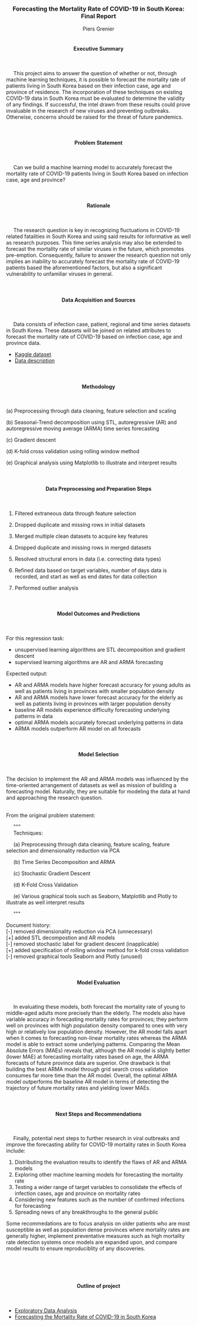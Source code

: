 <div align = "center">
  
### Forecasting the Mortality Rate of COVID-19 in South Korea: Final Report</div>

<div align = "center">Piers Grenier</div>
<br>

<div align = "center">
  
#### Executive Summary</div><br>
&nbsp;&nbsp;&nbsp;&nbsp;&nbsp;This project aims to answer the question of whether or not, through machine learning techniques, it is possible to forecast the mortality rate of patients living in South Korea based on their infection case, age and province of residence. The incorporation of these techniques on existing COVID-19 data in South Korea must be evaluated to determine the validity of any findings. If successful, the intel drawn from these results could prove invaluable in the research of new viruses and preventing outbreaks. Otherwise, concerns should be raised for the threat of future pandemics. 
<br><br><br>

<div align = "center">
  
#### Problem Statement</div><br>
&nbsp;&nbsp;&nbsp;&nbsp;&nbsp;Can we build a machine learning model to accurately forecast the mortality rate of COVID-19 patients living in South Korea based on infection case, age and province?
<br><br><br>

<div align = "center">
  
#### Rationale</div><br>
&nbsp;&nbsp;&nbsp;&nbsp;&nbsp;The research question is key in recognizing fluctuations in COVID-19 related fatalities in South Korea and using said results for informative as well as research purposes. This time series analysis may also be extended to forecast the mortality rate of similar viruses in the future, which promotes pre-emption. Consequently, failure to answer the research question not only implies an inability to accurately forecast the mortality rate of COVID-19 patients based the aforementioned factors, but also a significant vulnerability to unfamiliar viruses in general.
<br><br><br>

<div align = "center">
  
#### Data Acquisition and Sources</div><br>
&nbsp;&nbsp;&nbsp;&nbsp;&nbsp;Data consists of infection case, patient, regional and time series datasets in South Korea. These datasets will be joined on related attributes to forecast the mortality rate of COVID-19 based on infection case, age and province data. 
- [Kaggle dataset](https://www.kaggle.com/datasets/kimjihoo/coronavirusdataset/data?select=Case.csv)
- [Data description](https://www.kaggle.com/code/kimjihoo/ds4c-what-is-this-dataset-detailed-description)
<br><br><br>

<div align = "center">
  
#### Methodology</div><br>
(a) Preprocessing through data cleaning, feature selection and scaling

(b) Seasonal-Trend decomposition using STL, autoregressive (AR) and autoregressive moving average (ARMA) time series forecasting

(c) Gradient descent

(d) K-fold cross validation using rolling window method

(e) Graphical analysis using Matplotlib to illustrate and interpret results
<br><br><br>

<div align = "center">
  
#### Data Preprocessing and Preparation Steps</div><br>
1. Filtered extraneous data through feature selection<br>

2. Dropped duplicate and missing rows in initial datasets<br>

3. Merged multiple clean datasets to acquire key features<br>

4. Dropped duplicate and missing rows in merged datasets<br>

5. Resolved structural errors in data (i.e. correcting data types)<br>

6. Refined data based on target variables, number of days data is recorded, and start as well as end dates for data collection<br>

7. Performed outlier analysis
<br><br><br>

<div align = "center">
  
#### Model Outcomes and Predictions</div><br>
For this regression task:
- unsupervised learning algorithms are STL decomposition and gradient descent
- supervised learning algorithms are AR and ARMA forecasting

Expected output:
- AR and ARMA models have higher forecast accuracy for young adults as well as patients living in provinces with smaller population density
- AR and ARMA models have lower forecast accuracy for the elderly as well as patients living in provinces with larger population density
- baseline AR models experience difficulty forecasting underlying patterns in data 
- optimal ARMA models accurately forecast underlying patterns in data
- ARMA models outperform AR model on all forecasts
<br><br><br>

<div align = "center">
  
#### Model Selection</div><br>
The decision to implement the AR and ARMA models was influenced by the time-oriented arrangement of datasets as well as mission of building a forecasting model. Naturally, they are suitable for modeling the data at hand and approaching the research question. 

<br>From the original problem statement:

&nbsp;&nbsp;&nbsp;&nbsp;&nbsp;"""
<br>&nbsp;&nbsp;&nbsp;&nbsp;&nbsp;Techniques:

&nbsp;&nbsp;&nbsp;&nbsp;&nbsp;(a) Preprocessing through data cleaning, feature scaling, feature selection and dimensionality reduction via PCA

&nbsp;&nbsp;&nbsp;&nbsp;&nbsp;(b) Time Series Decomposition and ARMA

&nbsp;&nbsp;&nbsp;&nbsp;&nbsp;(c) Stochastic Gradient Descent

&nbsp;&nbsp;&nbsp;&nbsp;&nbsp;(d) K-Fold Cross Validation

&nbsp;&nbsp;&nbsp;&nbsp;&nbsp;(e) Various graphical tools such as Seaborn, Matplotlib and Plotly to illustrate as well interpret results

&nbsp;&nbsp;&nbsp;&nbsp;&nbsp;"""

Document history:
<br>[-] removed dimensionality reduction via PCA (unnecessary)
<br>[+] added STL decompostion and AR models
<br>[-] removed stochastic label for gradient descent (inapplicable)
<br>[+] added specification of rolling window method for k-fold cross validation
<br>[-] removed graphical tools Seaborn and Plotly (unused)
<br><br><br>

<div align = "center">
  
#### Model Evaluation</div><br>
&nbsp;&nbsp;&nbsp;&nbsp;&nbsp;In evaluating these models, both forecast the mortality rate of young to middle-aged adults more precisely than the elderly. The models also have variable accuracy in forecasting mortality rates for provinces; they perform well on provinces with high population density compared to ones with very high or relatively low population density. However, the AR model falls apart when it comes to forecasting non-linear mortality rates whereas the ARMA model is able to extract some underlying patterns. Comparing the Mean Absolute Errors (MAEs) reveals that, although the AR model is slightly better (lower MAE) at forecasting mortality rates based on age, the ARMA forecasts of future province data are superior. One drawback is that building the best ARMA model through grid search cross validation consumes far more time than the AR model. Overall, the optimal ARMA model outperforms the baseline AR model in terms of detecting the trajectory of future mortality rates and yielding lower MAEs. 
<br><br><br>

<div align = "center">
  
#### Next Steps and Recommendations</div><br>
&nbsp;&nbsp;&nbsp;&nbsp;&nbsp;Finally, potential next steps to further research in viral outbreaks and improve the forecasting ability for COVID-19 mortality rates in South Korea include:
1. Distributing the evaluation results to identify the flaws of AR and ARMA models
2. Exploring other machine learning models for forecasting the mortality rate
3. Testing a wider range of target variables to consolidate the effects of infection cases, age and province on mortality rates
4. Considering new features such as the number of confirmed infections for forecasting
5. Spreading news of any breakthroughs to the general public

Some recommedations are to focus analysis on older patients who are most susceptible as well as population dense provinces where mortality rates are generally higher, implement preventative measures such as high mortality rate detection systems once models are expanded upon, and compare model results to ensure reproduciblity of any discoveries. 
   
<br><br><br>

<div align = "center">
  
#### Outline of project</div><br>
- [Exploratory Data Analysis](https://github.com/piersgrenier/Exploratory-Data-Analysis/blob/main/EDA.ipynb)
- [Forecasting the Mortality Rate of COVID-19 in South Korea](https://github.com/piersgrenier/Forecasting-the-Mortality-Rate-of-COVID-19-in-South-Korea/blob/main/Forecasting%20the%20Mortality%20Rate%20of%20COVID-19%20in%20South%20Korea.ipynb)
<br><br><br>
